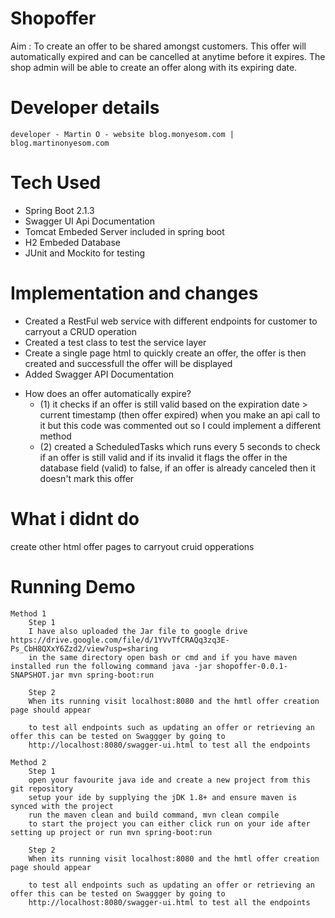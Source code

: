 # Shopoffer
Aim : To create an offer to be shared amongst customers. This offer will automatically expired and can be cancelled at anytime before it expires. The shop admin will be able to create an offer along with its expiring date.

# Developer details
    developer - Martin O - website blog.monyesom.com | blog.martinonyesom.com

# Tech Used
  - Spring Boot 2.1.3
  - Swagger UI Api Documentation
  - Tomcat Embeded Server included in spring boot
  - H2 Embeded Database
  - JUnit and Mockito for testing
  

# Implementation and changes
 - Created a RestFul web service with different endpoints for customer to carryout a CRUD operation
 - Created a test class to test the service layer
 - Create a single page html to quickly create an offer, the offer is then created and successfull the offer will be displayed
 - Added Swagger API Documentation 

* How does an offer automatically expire?
   - (1) it checks if an offer is still valid based on the expiration date > current timestamp (then offer expired) when you make an api call to it but this code was commented out so I could implement a different method
   - (2) created a ScheduledTasks which runs every 5 seconds to check if an offer is still valid and if its invalid it flags the offer in the database field (valid) to false, if an offer is already canceled then it doesn't mark this offer

# What i didnt do
create other html offer pages to carryout cruid opperations

# Running Demo
    Method 1
        Step 1
        I have also uploaded the Jar file to google drive https://drive.google.com/file/d/1YVvTfCRAQq3zq3E-Ps_CbH8QXxY6Zzd2/view?usp=sharing
        in the same directory open bash or cmd and if you have maven installed run the following command java -jar shopoffer-0.0.1- SNAPSHOT.jar mvn spring-boot:run

        Step 2
        When its running visit localhost:8080 and the hmtl offer creation page should appear

        to test all endpoints such as updating an offer or retrieving an offer this can be tested on Swaggger by going to 
        http://localhost:8080/swagger-ui.html to test all the endpoints 

    Method 2
        Step 1
        open your favourite java ide and create a new project from this git repository
        setup your ide by supplying the jDK 1.8+ and ensure maven is synced with the project
        run the maven clean and build command, mvn clean compile
        to start the project you can either click run on your ide after setting up project or run mvn spring-boot:run

        Step 2
        When its running visit localhost:8080 and the hmtl offer creation page should appear

        to test all endpoints such as updating an offer or retrieving an offer this can be tested on Swaggger by going to 
        http://localhost:8080/swagger-ui.html to test all the endpoints 
